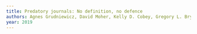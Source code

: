 ```yaml
---
title: Predatory journals: No definition, no defence
authors: Agnes Grudniewicz, David Moher, Kelly D. Cobey, Gregory L. Bryson, Samantha Cukier, Kristiann Allen, Clare Ardern, Lesley Balcom, Tiago Barros, Monica Berger, Jairo Buitrago Ciro, Lucia Cugusi, Michael R. Donaldson, Matthias Egger, Ian D. Graham, Matt Hodgkinson, Karim M. Khan, Mahlubi Mabizela, Andrea Manca, Katrin Milzow, Johann Mouton, Marvelous Muchenje, Tom Olijhoek, Alexander Ommaya, Bhushan Patwardhan, Deborah Poff, Laurie Proulx, Marc Rodger, Anna Severin, Michaela Strinzel, Mauro Sylos-Labini, Robyn Tamblyn, Marthie van Niekerk, Jelte M. Wicherts, Manoj M. Lalu
year: 2019
---
```


